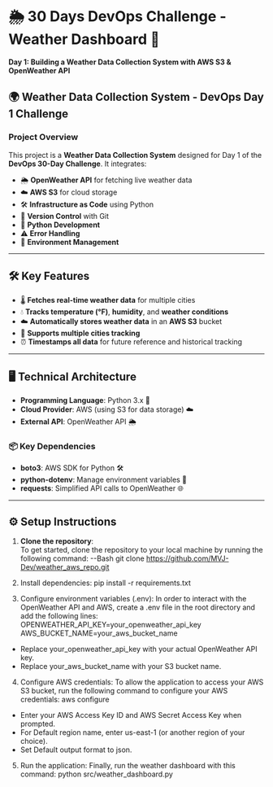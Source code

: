 # 🌦️ 30 Days DevOps Challenge - Weather Dashboard 🚀  
**Day 1: Building a Weather Data Collection System with AWS S3 & OpenWeather API**

## 🌍 Weather Data Collection System - DevOps Day 1 Challenge

### Project Overview
This project is a **Weather Data Collection System** designed for Day 1 of the **DevOps 30-Day Challenge**. It integrates:

- 🌦️ **OpenWeather API** for fetching live weather data
- ☁️ **AWS S3** for cloud storage
- 🛠️ **Infrastructure as Code** using Python
- 📁 **Version Control** with Git
- 🐍 **Python Development**
- ⚠️ **Error Handling**
- 🌱 **Environment Management**

---

## 🛠️ Key Features

- 🌡️ **Fetches real-time weather data** for multiple cities
- 💧 **Tracks temperature (°F)**, **humidity**, and **weather conditions**
- ☁️ **Automatically stores weather data** in an **AWS S3** bucket
- 🌆 **Supports multiple cities tracking**
- ⏰ **Timestamps all data** for future reference and historical tracking

---

## 🖥️ Technical Architecture

- **Programming Language**: Python 3.x 🐍
- **Cloud Provider**: AWS (using S3 for data storage) ☁️
- **External API**: OpenWeather API 🌦️

### 📦 Key Dependencies

- **boto3**: AWS SDK for Python 🛠️
- **python-dotenv**: Manage environment variables 🌱
- **requests**: Simplified API calls to OpenWeather 🌐

---
## ⚙️ Setup Instructions

1. **Clone the repository**:  
To get started, clone the repository to your local machine by running the following command:
--Bash
git clone https://github.com/MVJ-Dev/weather_aws_repo.git

2. Install dependencies:
pip install -r requirements.txt

3. Configure environment variables (.env):
In order to interact with the OpenWeather API and AWS, create a .env file in the root directory and add the following lines:
OPENWEATHER_API_KEY=your_openweather_api_key
AWS_BUCKET_NAME=your_aws_bucket_name
- Replace your_openweather_api_key with your actual OpenWeather API key.
- Replace your_aws_bucket_name with your S3 bucket name.

4. Configure AWS credentials:
To allow the application to access your AWS S3 bucket, run the following command to configure your AWS credentials:
aws configure
- Enter your AWS Access Key ID and AWS Secret Access Key when prompted.
- For Default region name, enter us-east-1 (or another region of your choice).
- Set Default output format to json.

5. Run the application:
Finally, run the weather dashboard with this command:
python src/weather_dashboard.py




